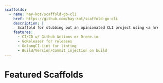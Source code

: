 ```yaml
---
scaffolds:
  - name: hay-kot/scaffold-go-cli
    href: https://github.com/hay-kot/scaffold-go-cli
    description: |
      Scaffold for stubbing out an opinionated CLI project using <a href="https://github.com/urfave/cli">urfave/cli</a>
    features:
      - CI/CD w/ Github Actions or Drone.io
      - GoReleaser for releases
      - GolangCI-Lint for linting
      - Build/Version/Commit injection on build
---
```


# Featured Scaffolds

<script setup>
import Featured from '../components/Featured.vue'
import { useData } from 'vitepress'
const { page } = useData()
</script>

<Featured :features="page.frontmatter.scaffolds"/>
